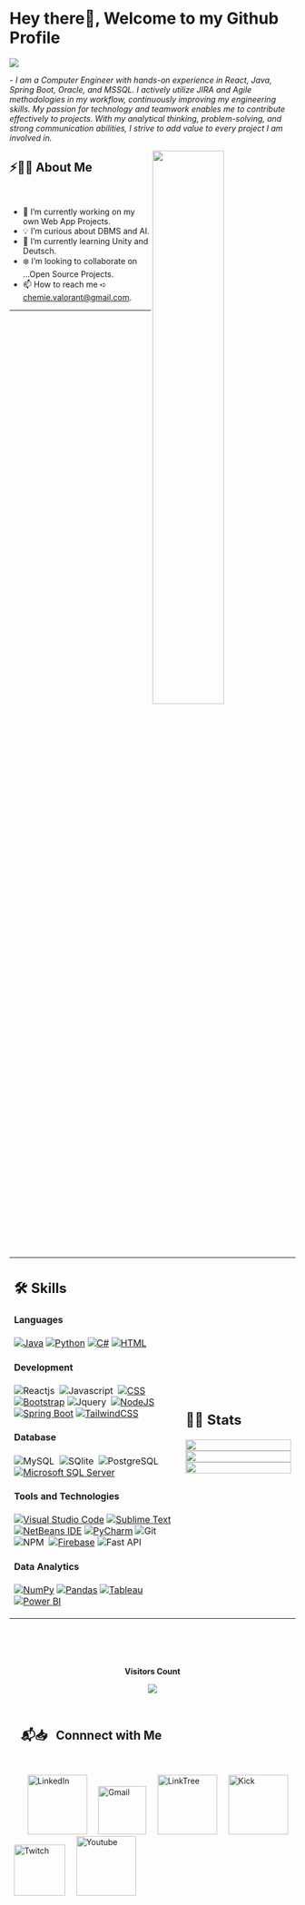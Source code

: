 # Hey there👋, Welcome to my Github Profile

<img src="https://readme-typing-svg.herokuapp.com?font=Architects+Daughter&color=22EBF7&size=25&center=false&lines=Hey!+it's+Burak;Full+stack+developer...;Active+Open+Source+Contributor..."/>
 
 <p>- <i>I am a Computer Engineer with hands-on experience in React, Java, Spring Boot, Oracle, and MSSQL. I actively utilize JIRA and Agile methodologies in my workflow, continuously improving my engineering skills. My passion for technology and teamwork enables me to contribute effectively to projects. With my analytical thinking, problem-solving, and strong communication abilities, I strive to add value to every project I am involved in.</i></p>


<img src="https://user-images.githubusercontent.com/89788120/167628634-549d2bdd-609e-4275-85af-1e1974da64ca.gif" width="50%" align="right" />

## ⚡🙋‍♂️ About Me

</br>

- 🔧 I’m currently working on my own Web App Projects.
- 💡 I’m curious about DBMS and AI.
- 📖 I’m currently learning Unity and Deutsch.
- ❄️ I’m looking to collaborate on ...Open Source Projects.
- 📫 How to reach me ➪ chemie.valorant@gmail.com.

<hr>

<!---

ChemieAi/ChemieAi is a ✨ special ✨ repository because its `README.md` (this file) appears on your GitHub profile.
You can click the Preview link to take a look at your changes.

--->


</br>


<table width="100%" >

 <tr>
    <td width="60%">
     
## 🛠️ Skills

#### Languages

[![Java](https://img.shields.io/badge/Java-%23ED8B00.svg?logo=openjdk&logoColor=white)](#)
[![Python](https://img.shields.io/badge/Python-3776AB?logo=python&logoColor=fff)](#)
[![C#](https://custom-icon-badges.demolab.com/badge/C%23-%23239120.svg?logo=cshrp&logoColor=white)](#)
[![HTML](https://img.shields.io/badge/HTML-%23E34F26.svg?logo=html5&logoColor=white)](#)


#### Development
![Reactjs](https://img.shields.io/badge/React-20232A?style=flat&logo=react&logoColor=61DAFB)&nbsp;
![Javascript](https://img.shields.io/badge/JavaScript-F7DF1E?style=flat&logo=javascript&logoColor=black)&nbsp;
[![CSS](https://img.shields.io/badge/CSS-1572B6?logo=css3&logoColor=fff)](#)
[![Bootstrap](https://img.shields.io/badge/Bootstrap-7952B3?logo=bootstrap&logoColor=fff)](#)
![Jquery](https://img.shields.io/badge/jQuery-0769AD?style=flat&logo=jquery&logoColor=white)&nbsp;
[![NodeJS](https://img.shields.io/badge/Node.js-6DA55F?logo=node.js&logoColor=white)](#)
[![Spring Boot](https://img.shields.io/badge/Spring%20Boot-6DB33F?logo=springboot&logoColor=fff)](#)
[![TailwindCSS](https://img.shields.io/badge/Tailwind%20CSS-%2338B2AC.svg?logo=tailwind-css&logoColor=white)](#)



#### Database

![MySQL](https://img.shields.io/badge/MySQL-00000F?style=flat&logo=mysql&logoColor=white)&nbsp;
![SQlite](https://img.shields.io/badge/-SQlite-05122A?style=flat&logo=sqlite&logoColor=A8B9CC)&nbsp;
![PostgreSQL](https://img.shields.io/badge/PostgreSQL-316192?style=flat&logo=postgresql&logoColor=green)
[![Microsoft SQL Server](https://custom-icon-badges.demolab.com/badge/Microsoft%20SQL%20Server-CC2927?logo=mssqlserver-white&logoColor=white)](#)

#### Tools and Technologies

[![Visual Studio Code](https://custom-icon-badges.demolab.com/badge/Visual%20Studio%20Code-0078d7.svg?logo=vsc&logoColor=white)](#)
[![Sublime Text](https://img.shields.io/badge/Sublime%20Text-%23575757.svg?logo=sublime-text&logoColor=important)](#)
[![NetBeans IDE](https://img.shields.io/badge/NetBeans%20IDE-1B6AC6.svg?logo=apache-netbeans-ide&logoColor=white)](#)
[![PyCharm](https://img.shields.io/badge/PyCharm-000?logo=pycharm&logoColor=fff)](#)
![Git](https://img.shields.io/badge/-Git-05122A?style=flat&logo=git)&nbsp;
![NPM](https://img.shields.io/badge/npm-CB3837?style=flat&logo=npm&logoColor=white)&nbsp;
[![Firebase](https://img.shields.io/badge/Firebase-039BE5?logo=Firebase&logoColor=white)](#)
![Fast API](https://img.shields.io/badge/fastapi-109989?style=flat&logo=FASTAPI&logoColor=white)



#### Data Analytics 

[![NumPy](https://img.shields.io/badge/NumPy-4DABCF?logo=numpy&logoColor=fff)](#)
[![Pandas](https://img.shields.io/badge/Pandas-150458?logo=pandas&logoColor=fff)](#)
[![Tableau](https://custom-icon-badges.demolab.com/badge/Tableau-0176D3?logo=tableau&logoColor=fff)](#)
[![Power BI](https://custom-icon-badges.demolab.com/badge/Power%20BI-F1C912?logo=power-bi&logoColor=fff)](#)
     
</td>
    <td>
  
## 📄📜 Stats


<p align="center">
  <img width="100%" src="https://github-readme-stats.vercel.app/api?username=chemieai&theme=algolia&show_icons=true&bg_color=transparent&title_color=navy&text_color=black" />
 </br>
  <img width="100%" src="https://github-readme-streak-stats.herokuapp.com/?user=chemieai"/>
 </br>
  <img width="100%" src="https://github-readme-stats.vercel.app/api/top-langs/?username=chemieai&exclude_repo=Portfolio,HomePal&langs_count=9&layout=compact&bg_color=transparent" />
</p>
     
  </td>
 </tr>
</table>


</br>


</br>
</br>

</br>



<div align="center">
 <b style = {font-weight: 600}>Visitors Count</b>

<p align="center"><img align="center" src="https://profile-counter.glitch.me/{kaustav202}/count.svg" /></p> 
<br>
</div>
 

## &nbsp; &nbsp; 📬📥 &nbsp; Connnect with Me

<br/>

&nbsp; &nbsp; &nbsp; &nbsp; <a href="https://www.linkedin.com/in/burak-kızılay/"><img width="105px" alt="LinkedIn" src="https://custom-icon-badges.demolab.com/badge/LinkedIn-0A66C2?logo=linkedin-white&logoColor=fff"/></a> &nbsp;&nbsp;&nbsp;
<a href="mailto:chemie.valorant@gmail.com"><img width="85px" alt="Gmail" src="https://img.shields.io/badge/Gmail-D14836?style=flat&logo=gmail&logoColor=white" /></a> &nbsp; &nbsp; 
<a href="https://linktr.ee/Chemie_"><img width="105px" alt="LinkTree" src="https://img.shields.io/badge/LinkTree-1de9b6?logo=linktree&logoColor=white" /></a> &nbsp; &nbsp; 
<a href="https://kick.com/Chemie"><img width="105px" alt="Kick" src="https://img.shields.io/badge/Kick-53FC19?logo=kick&logoColor=000" /></a> &nbsp; &nbsp; 
<a href="https://twitch.tv/ChemieAi"><img width="90px" alt="Twitch" src="https://img.shields.io/badge/Twitch-%239146FF.svg?logo=Twitch&logoColor=white" /></a> &nbsp; &nbsp; 
<a href="https://www.youtube.com/@chemieai"><img width="105px" alt="Youtube" src="https://img.shields.io/badge/YouTube-%23FF0000.svg?logo=YouTube&logoColor=white" /></a> &nbsp; &nbsp; 


</br>
</br>

